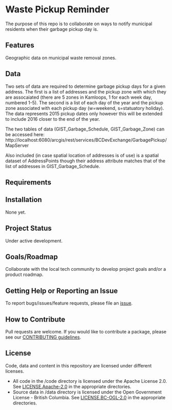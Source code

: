 # Waste Pickup Reminder


The purpose of this repo is to collaborate on ways to notify municipal residents when their garbage pickup day is.

## Features
Geographic data on municipal waste removal zones.

## Data
Two sets of data are required to determine garbage pickup days for a given address. The first is a list of addresses and the pickup zone with which they are assocaiated (there are 5 zones in Kamloops, 1 for each week day, numbered 1-5). The second is a list of each day of the year and the pickup zone associated with each pickup day (w=weekend, s=statuatory holiday). The data represents 2015 pickup dates only however this will be extended to include 2016 closer to the end of the year.

The two tables of data (GIST_Garbage_Schedule, GIST_Garbage_Zone) can be accessed here: http://localhost:6080/arcgis/rest/services/BCDevExchange/GarbagePickup/MapServer

Also included (in case spatial location of addresses is of use) is a spatial dataset of AddressPoints though their address attribute matches that of the list of addresses in GIST_Garbage_Schedule.

## Requirements

## Installation
None yet.

## Project Status
Under active development.

## Goals/Roadmap
Collaborate with the local tech community to develop project goals and/or a product roadmap.

## Getting Help or Reporting an Issue
To report bugs/issues/feature requests, please file an [issue](https://github.com/BCDevExchange/garbage-day/issues).

## How to Contribute
Pull requests are welcome. If you would like to contribute a package, please see our [CONTRIBUTING guidelines](https://github.com/BCDevExchange/garbage-day/blob/lm0625/CONTRIBUTING.md).

## License
Code, data and content in this repository are licensed under different licenses.

- All code in the /code directory is licensed under the Apache License 2.0. See [LICENSE.Apache-2.0](https://github.com/BCDevExchange/garbage-day/blob/lm0625/code/LICENSE.Apache.2.0) in the appropriate directories.
- Source data in /data directory is licensed under the Open Government License - British Columbia. See [LICENSE.BC-OGL-2.0](https://github.com/BCDevExchange/garbage-day/blob/lm0625/data/LICENSE.BC-OGL-2.0) in the appropriate directories.
